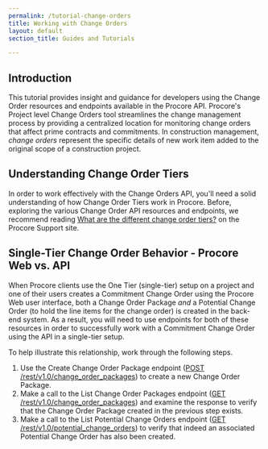 ```yaml
---
permalink: /tutorial-change-orders
title: Working with Change Orders
layout: default
section_title: Guides and Tutorials

---
```


## Introduction

This tutorial provides insight and guidance for developers using the Change Order resources and endpoints available in the Procore API.
Procore's Project level Change Orders tool streamlines the change management process by providing a centralized location for monitoring change orders that affect prime contracts and commitments.
In construction management, _change orders_ represent the specific details of new work item added to the original scope of a construction project.

## Understanding Change Order Tiers

In order to work effectively with the Change Orders API, you'll need a solid understanding of how Change Order Tiers work in Procore.
Before, exploring the various Change Order API resources and endpoints, we recommend reading [What are the different change order tiers?](http://support.procore.com/faq/what-are-the-different-change-order-tiers) on the Procore Support site.

## Single-Tier Change Order Behavior - Procore Web vs. API

When Procore clients use the One Tier (single-tier) setup on a project and one of their users creates a Commitment Change Order using the Procore Web user interface, both a Change Order Package _and_ a Potential Change Order (to hold the line items for the change order) is created in the back-end system.
As a result, you will need to use endpoints for both of these resources in order to successfully work with a Commitment Change Order using the API in a single-tier setup.

To help illustrate this relationship, work through the following steps.

1. Use the Create Change Order Package endpoint ([POST /rest/v1.0/change_order_packages](https://developers.procore.com/reference/rest/v1/change-order-packages#create-change-order-package)) to create a new Change Order Package.
1. Make a call to the List Change Order Packages endpoint ([GET /rest/v1.0/change_order_packages](https://developers.procore.com/reference/rest/v1/change-order-packages#list-change-order-packages)) and examine the response to verify that the Change Order Package created in the previous step exists.
1. Make a call to the List Potential Change Orders endpoint ([GET /rest/v1.0/potential_change_orders](https://developers.procore.com/reference/rest/v1/potential-change-orders#list-potential-change-orders)) to verify that indeed an associated Potential Change Order has also been created.
